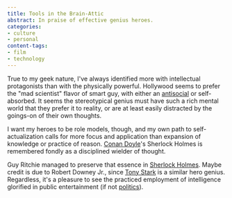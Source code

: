```yaml
---
title: Tools in the Brain-Attic
abstract: In praise of effective genius heroes.
categories:
- culture
- personal
content-tags:
- film
- technology
---
```


True to my geek nature, I've always identified more with intellectual protagonists than with the physically powerful.  Hollywood seems to prefer the "mad scientist" flavor of smart guy, with either an [antisocial][1] or self-absorbed.  It seems the stereotypical genius must have such a rich mental world that they prefer it to reality, or are at least easily distracted by the goings-on of their own thoughts.

I want my heroes to be role models, though, and my own path to self-actualization calls for more focus and application than expansion of knowledge or practice of reason.  [Conan Doyle][2]'s Sherlock Holmes is remembered fondly as a disciplined wielder of thought.

Guy Ritchie managed to preserve that essence in [Sherlock Holmes][3].  Maybe credit is due to Robert Downey Jr., since [Tony Stark][4] is a similar hero genius.  Regardless, it's a pleasure to see the practiced employment of intelligence glorified in public entertainment (if not [politics][5]).

   [1]: http://www.wsu.edu/~brians/errors/asocial.html
   [2]: http://www.goodreads.com/author/show/2448.Arthur_Conan_Doyle
   [3]: http://www.imdb.com/title/tt0988045/
   [4]: http://marvel.com/universe/Iron_Man_(Anthony_Stark)
   [5]: http://www.hanlonsrazor.org/2009/03/30/fox-news-obama-is-too-smart-to-be-president-once-again-i-am-not-shitting-you/
